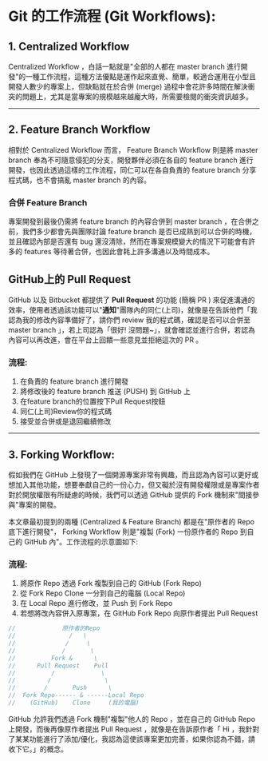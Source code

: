 # Git 的工作流程 (Git Workflows):

## 1. Centralized Workflow

Centralized Workflow ，白話一點就是"全部的人都在 master branch 進行開發"的一種工作流程，這種方法優點是運作起來直覺、簡單，較適合運用在小型且開發人數少的專案上，但缺點就在於合併 (merge) 過程中會花許多時間在解決衝突的問題上，尤其是當專案的規模越來越龐大時，所需要檢閱的衝突資訊越多。

--- 

## 2. Feature Branch Workflow

相對於 Centralized Workflow 而言， Feature Branch Workflow 則是將 master branch 奉為不可隨意侵犯的分支，開發夥伴必須在各自的 feature branch 進行開發，也因此透過這樣的工作流程，同仁可以在各自負責的 feature branch 分享程式碼，也不會搞亂 master branch 的內容。

### 合併 Feature Branch

專案開發到最後仍需將 feature branch 的內容合併到 master branch ，在合併之前，我們多少都會先與團隊討論 feature branch 是否已成熟到可以合併的時機，並且確認內部是否還有 bug 還沒清除，然而在專案規模變大的情況下可能會有許多的 features 等待著合併，也因此會耗上許多溝通以及時間成本。

## GitHub上的 Pull Request

 GitHub 以及 Bitbucket 都提供了 **Pull Request** 的功能 (簡稱 PR ) 來促進溝通的效率，使用者透過該功能可以"**通知**"團隊內的同仁(上司)，就像是在告訴他們「我認為我的修改內容準備好了，請你們 review 我的程式碼，確認是否可以合併至 master branch 」，若上司認為「很好! 沒問題~」，就會確認並進行合併，若認為內容可以再改進，會在平台上回饋一些意見並拒絕這次的 PR 。

### 流程:

1. 在負責的 feature branch 進行開發
2. 將修改後的 feature branch 推送 (PUSH) 到 GitHub 上
3. 在feature branch的位置按下Pull Request按鈕
4. 同仁(上司)Review你的程式碼
5. 接受並合併或是退回繼續修改

--- 

## 3. Forking Workflow: 

假如我們在 GitHub 上發現了一個開源專案非常有興趣，而且認為內容可以更好或想加入其他功能，想要奉獻自己的一份心力，但又礙於沒有開發權限或是專案作者對於開放權限有所疑慮的時候，我們可以透過 GitHub 提供的 Fork 機制來"間接參與"專案的開發。

本文章最初提到的兩種 (Centralized & Feature Branch) 都是在"原作者的 Repo 底下進行開發"， Forking Workflow 則是"複製 (Fork) 一份原作者的 Repo 到自己的 GitHub 內"。工作流程的示意圖如下:

### 流程:

1. 將原作 Repo 透過 Fork 複製到自己的 GitHub (Fork Repo)
2. 從 Fork Repo Clone 一分到自己的電腦 (Local Repo)
3. 在 Local Repo 進行修改，並 Push 到 Fork Repo 
4. 若想將改內容併入原專案，在 GitHub Fork Repo 向原作者提出 Pull Request 

```js        
//             原作者的Repo
//               /   \        
//              /     \        
//             /       \        
//          Fork &      \        
//      Pull Request    Pull
//          /             \
//         /               \
//        /       Push      \
//  Fork Repo------ & ------Local Repo
//    (GitHub)    Clone     (我的電腦)

```

GitHub 允許我們透過 Fork 機制"複製"他人的 Repo ，並在自己的 GitHub Repo 上開發，而後再像原作者提出 Pull Request ，就像是在告訴原作者「 Hi ，我針對了某某功能進行了添加/優化，我認為這使該專案更加完善，如果你認為不錯，請收下它。」的概念。
